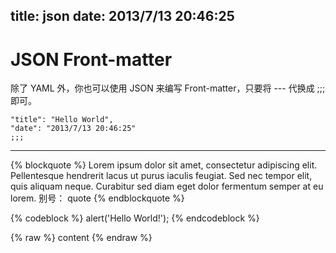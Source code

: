 title: json
date: 2013/7/13 20:46:25
---

# JSON Front-matter

除了 YAML 外，你也可以使用 JSON 来编写 Front-matter，只要将 --- 代换成 ;;; 即可。

```
"title": "Hello World",
"date": "2013/7/13 20:46:25"
;;;
```
<!-- more -->
---




{% blockquote %}
Lorem ipsum dolor sit amet, consectetur adipiscing elit. Pellentesque hendrerit lacus ut purus iaculis feugiat. Sed nec tempor elit, quis aliquam neque. Curabitur sed diam eget dolor fermentum semper at eu lorem.
别号： quote
{% endblockquote %}

{% codeblock %}
alert('Hello World!');
{% endcodeblock %}

{% raw %}
content
{% endraw %}
